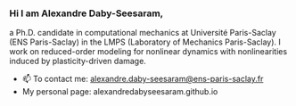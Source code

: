 ### Hi I am Alexandre Daby-Seesaram, 
a Ph.D. candidate in computational mechanics at Université Paris-Saclay (ENS Paris-Saclay) in the LMPS (Laboratory of Mechanics Paris-Saclay). I work on reduced-order modeling for nonlinear dynamics with nonlinearities induced by plasticity-driven damage.

- 📫 To contact me: alexandre.daby-seesaram@ens-paris-saclay.fr
- My personal page: alexandredabyseesaram.github.io


